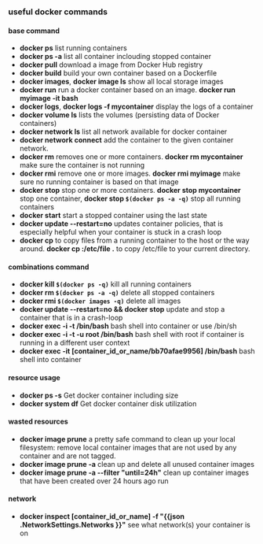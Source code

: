 ### useful docker commands

#### base command

* **docker ps** list running containers
* **docker ps -a** list all container inclouding stopped container
* **docker pull** download a image from Docker Hub registry
* **docker build** build your own container based on a Dockerfile
* **docker images**, **docker image ls** show all local storage images
* **docker run** run a docker container based on an image. **docker run myimage -it bash**
* **docker logs**, **docker logs -f mycontainer** display the logs of a container
* **docker volume ls** lists the volumes (persisting data of Docker containers)
* **docker network ls** list all network available for docker container
* **docker network connect** add the container to the given container network.
* **docker rm** removes one or more containers. **docker rm mycontainer** make sure the container is not running
* **docker rmi** remove one or more images. **docker rmi myimage** make sure no running container is based on that image
* **docker stop** stop one or more containers. **docker stop mycontainer** stop one container, **docker stop `$(docker ps -a -q)`** stop all running containers
* **docker start** start a stopped container using the last state
* **docker update --restart=no**  updates container policies, that is especially helpful when your container is stuck in a crash loop
* **docker cp** to copy files from a running container to the host or the way around. **docker cp :/etc/file .** to copy /etc/file to your current directory.

#### combinations command

* **docker kill `$(docker ps -q)`**  kill all running containers
* **docker rm `$(docker ps -a -q)`** delete all stopped containers
* **docker rmi `$(docker images -q)`** delete all images
* **docker update --restart=no && docker stop** update and stop a container that is in a crash-loop
* **docker exec -i -t /bin/bash** bash shell into container or use /bin/sh
* **docker exec -i -t -u root /bin/bash** bash shell with root if container is running in a different user context
* **docker exec -it [container_id_or_name/bb70afae9956] /bin/bash** bash shell into container

#### resource usage

* **docker ps -s** Get docker container including size
* **docker system df** Get docker container disk utilization

#### wasted resources

* **docker image prune** a pretty safe command to clean up your local filesystem: remove local container images that are not used by any container and are not tagged.
* **docker image prune -a**  clean up and delete all unused container images
* **docker image prune -a --filter "until=24h"**  clean up container images that have been created over 24 hours ago run

#### network
* **docker inspect [container_id_or_name] -f "{{json .NetworkSettings.Networks }}"**  see what network(s) your container is on
